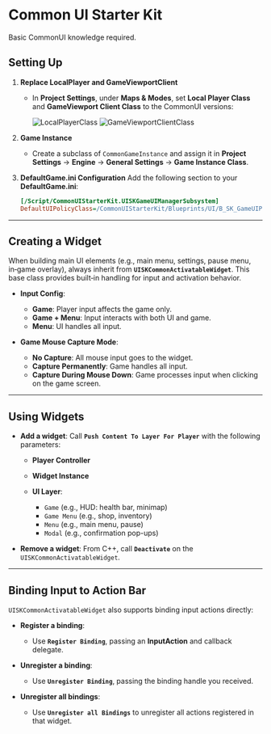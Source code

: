 # Common UI Starter Kit

Basic CommonUI knowledge required.

## Setting Up

1. **Replace LocalPlayer and GameViewportClient**

   * In **Project Settings**, under **Maps & Modes**, set **Local Player Class** and **GameViewport Client Class** to the CommonUI versions:

     ![LocalPlayerClass](https://github.com/user-attachments/assets/34eccf77-508e-46e4-9595-76085c3f2530)
     ![GameViewportClientClass](https://github.com/user-attachments/assets/868536d8-42c3-4f10-b122-4933bb9185ee)

2. **Game Instance**

   * Create a subclass of `CommonGameInstance` and assign it in **Project Settings** → **Engine** → **General Settings** → **Game Instance Class**.

3. **DefaultGame.ini Configuration**
   Add the following section to your **DefaultGame.ini**:

   ```ini
   [/Script/CommonUIStarterKit.UISKGameUIManagerSubsystem]
   DefaultUIPolicyClass=/CommonUIStarterKit/Blueprints/UI/B_SK_GameUIPolicy.B_SK_GameUIPolicy_C
   ```

---

## Creating a Widget

When building main UI elements (e.g., main menu, settings, pause menu, in‑game overlay), always inherit from **`UISKCommonActivatableWidget`**. This base class provides built‑in handling for input and activation behavior.

* **Input Config**:

  * **Game**: Player input affects the game only.
  * **Game + Menu**: Input interacts with both UI and game.
  * **Menu**: UI handles all input.

* **Game Mouse Capture Mode**:

  * **No Capture**: All mouse input goes to the widget.
  * **Capture Permanently**: Game handles all input.
  * **Capture During Mouse Down**: Game processes input when clicking on the game screen.

---

## Using Widgets

* **Add a widget**: Call **`Push Content To Layer For Player`** with the following parameters:

  * **Player Controller**
  * **Widget Instance**
  * **UI Layer**:

    * `Game` (e.g., HUD: health bar, minimap)
    * `Game Menu` (e.g., shop, inventory)
    * `Menu` (e.g., main menu, pause)
    * `Modal` (e.g., confirmation pop-ups)

* **Remove a widget**: From C++, call **`Deactivate`** on the `UISKCommonActivatableWidget`.

---

## Binding Input to Action Bar

`UISKCommonActivatableWidget` also supports binding input actions directly:

* **Register a binding**:

  * Use **`Register Binding`**, passing an **InputAction** and callback delegate.

* **Unregister a binding**:

  * Use **`Unregister Binding`**, passing the binding handle you received.
 
* **Unregister all bindings**:

  * Use **`Unregister all Bindings`** to unregister all actions registered in that widget.

